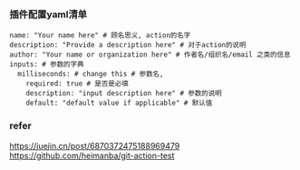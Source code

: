 ### 插件配置yaml清单
```
name: "Your name here" # 顾名思义, action的名字
description: "Provide a description here" # 对于action的说明
author: "Your name or organization here" # 作者名/组织名/email 之类的信息
inputs: # 参数的字典
  milliseconds: # change this # 参数名,
    required: true # 是否是必填
    description: "input description here" # 参数的说明
    default: "default value if applicable" # 默认值
```

### refer
https://juejin.cn/post/6870372475188969479
https://github.com/heimanba/git-action-test

